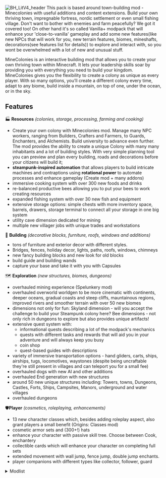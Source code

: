 ![BH_LitV4_header](https://github.com/user-attachments/assets/4edbd944-daaa-40a9-ae83-3c515f5e07e0)
This pack is based around town-building mod - Minecolonies with useful additions and content extensions. Build your own thriving town, impregnable fortress, nordic settlement or even small fishing village. Don't want to bother with enemies and farm peacefully? We got it covered too! On other hand it's so called Vanilla+ modpack that will enhance your 'close-to-vanilla' gameplay and add some new features(like new NPCs that will work for you, new terrain features, biomes, mineshafts, decorations(see features list for details)) to explore and interact with, so you wont be overwhelmed with a lot of new and unusual stuff.

MineColonies is an interactive building mod that allows you to create your own thriving town within Minecraft. It lets your leadership skills soar by providing you with everything you need to build your kingdom. MineColonies gives you the flexibility to create a colony as unique as every player. With so many options, you’ll create a different colony every time, adapt to any biome, build inside a mountain, on top of one, under the ocean, or in the sky.

## Features
🏭 **Resources** _(colonies, storage, processing, farming and cooking)_
- Create your own colony with Minecolonies mod. Manage many NPC workers, ranging from Builders, Crafters and Farmers, to Guards, Enchanters, and Alchemists. Build university to advance even further. The mod provides the ability to create a unique Colony with many many inhabitants and a lot of building styles. With very simple planning tool you can preview and plan every building, roads and decorations before your citizens will build it;
- **steampunk-inspired automation** that allows players to build intricate machines and contraptions using **rotational power** to automate processes and enhance gameplay (Create mod + many addons)
- immersive cooking system with over 300 new foods and drinks
- re-balanced productive bees allowing you to put your bees to work creating resources
- expanded fishing system with over 30 new fish and equipment
- extensive storage options: simple chests with more inventory space, barrels, drawers, storage terminal to connect all your storage in one big system
- utility cave dimension dedicated for mining
- multiple new villager jobs with unique trades and workstations
  
🧱 **Building** _(decorative blocks, furniture, roofs, windows and additions)_
- tons of furniture and exterior decor with different styles. 
- Bridges, fences, holiday decor, lights, paths, roofs, windows, chimneys
- new fancy building blocks and new look for old blocks
- build guide and building wands
- capture your base and take it with you with Capsules
  
🗺️ **Exploration** _(new structures, biomes, dungeons)_
- overhauled mining experience (Spelunkery mod)
- overhauled overworld worldgen to be more cinematic with continents, deeper oceans, gradual coasts and steep cliffs, mauntainous regions, improved rivers and smoother terrain with over 50 new biomes
- dimensions not only for fun: Skyland dimension - will you accept the challenge to build your Steampunk colony here? Bee dimensions - not only rich in dungeons to explore but also provides unique artifacts!
- extensive quest system with:
	- informational quests describing a lot of the modpack's mechanics
	- quests with different tasks and rewards that will aid you in your adventure and will always keep you busy
	- coin shop
	- quest-based guides with descriptions
- variety of immersive transportation options - hand gliders, carts, ships, airships, tugs, locomotives, waystones (despite being uncraftable they're still present in villages and can teleport you for a small fee)
- overhauled dogs with new AI and other additions
- overhauled End generation with new structures
- around 50 new unique structures including: Towers, towns, Dungeons, Castles, Forts, Ships, Campsites, Manors, underground and water villages
- overhauled dungeons
  
🛡️**Player** _(cosmetics, roleplaying, enhancements)_
- 13 new character classes which, besides adding roleplay aspect, also grant players a small benefit (Origins: Classes mod)
- cosmetic armor sets and (300+!) hats
- enhance your character with passive skill tree. Choose between Cook, enchantery
- collectible cards which will enhance your character on completing full sets
- extended movement with wall jump, fence jump, double jump enchants.
- player companions with different types like collector, follower, guard


<details>
  <summary>Modlist</summary>
  
1. 1
2. 2
3. 3
  
</details>
